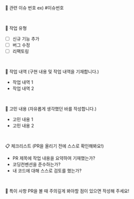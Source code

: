 📌 관련 이슈 번호 ex) #이슈번호

<br>

📘 작업 유형
 - [ ] 신규 기능 추가
 - [ ] 버그 수정
 - [ ] 리팩토링

<br>

📙 작업 내역 (구현 내용 및 작업 내역을 기재합니다.)
 - 작업 내역 1
 - 작업 내역 2

<br>

📕 고민 내용 (자유롭게 생각했던 바를 작성합니다.)
 - 고민 내용 1
 - 고민 내용 2

<br>

📋 체크리스트 (PR을 올리기 전에 스스로 확인해봐요!)
 - PR 제목에 작업 내용을 요약하여 기재했는가?
 - 코딩컨벤션을 준수하는가?
 - 내 코드에 대해 스스로 검토를 했는가?

<br>

📝 특이 사항
PR을 볼 때 주의깊게 봐야할 점이 있으면 작성해 주세요!
